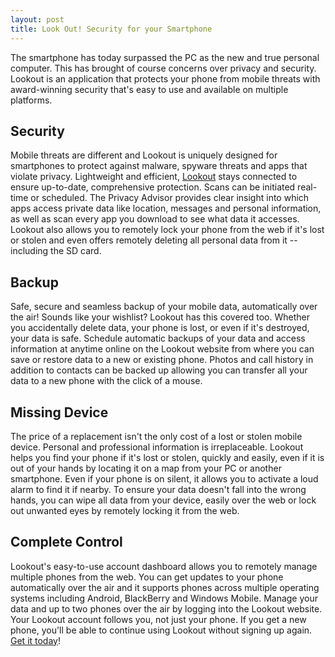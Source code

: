 ```yaml
---
layout: post
title: Look Out! Security for your Smartphone
---
```


The smartphone has today surpassed the PC as the new and true personal computer. This has brought of course concerns over privacy and security. Lookout is an application that protects your phone from mobile threats with award-winning security that's easy to use and available on multiple platforms.

## Security

Mobile threats are different and Lookout is uniquely designed for smartphones to protect against malware, spyware threats and apps that violate privacy. Lightweight and efficient, <a href="https://www.mylookout.com/">Lookout</a> stays connected to ensure up-to-date, comprehensive protection. Scans can be initiated real-time or scheduled. The Privacy Advisor provides clear insight into which apps access private data like location, messages and personal information, as well as scan every app you download to see what data it accesses. Lookout also allows you to remotely lock your phone from the web if it's lost or stolen and even offers remotely deleting all personal data from it -- including the SD card.

## Backup

Safe, secure and seamless backup of your mobile data, automatically over the air! Sounds like your wishlist? Lookout has this covered too. Whether you accidentally delete data, your phone is lost, or even if it's destroyed, your data is safe. Schedule automatic backups of your data and access information at anytime online on the Lookout website from where you can save or restore data to a new or existing phone. Photos and call history in addition to contacts can be backed up allowing you can transfer all your data to a new phone with the click of a mouse.

## Missing Device

The price of a replacement isn't the only cost of a lost or stolen mobile device. Personal and professional information is irreplaceable. Lookout helps you find your phone if it's lost or stolen, quickly and easily, even if it is out of your hands by locating it on a map from your PC or another smartphone. Even if your phone is on silent, it allows you to activate a loud alarm to find it if nearby. To ensure your data doesn't fall into the wrong hands, you can wipe all data from your device, easily over the web or lock out unwanted eyes by remotely locking it from the web.

## Complete Control

Lookout's easy-to-use account dashboard allows you to remotely manage multiple phones from the web. You can get updates to your phone automatically over the air and it supports phones across multiple operating systems including Android, BlackBerry and Windows Mobile. Manage your data and up to two phones over the air by logging into the Lookout website. Your Lookout account follows you, not just your phone. If you get a new phone, you'll be able to continue using Lookout without signing up again. <a href="https://www.mylookout.com/">Get it today</a>!
